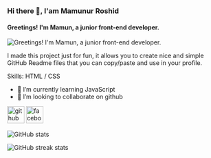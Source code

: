 ### Hi there 👋, I'am Mamunur Roshid
#### Greetings! I'm Mamun, a junior front-end developer.
![Greetings! I'm Mamun, a junior front-end developer.](https://t4.ftcdn.net/jpg/03/08/82/39/360_F_308823955_XTMT8TNKmOYnPEwmEmfnskgNqQv3hQE5.jpg)

I made this project just for fun, it allows you to create nice and simple GitHub Readme files that you can copy/paste and use in your profile.

Skills: HTML / CSS

- 🌱 I’m currently learning JavaScript 
- 👯 I’m looking to collaborate on github 


[<img src='https://cdn.jsdelivr.net/npm/simple-icons@3.0.1/icons/github.svg' alt='github' height='40'>](https://github.com/mamuncsd)  [<img src='https://cdn.jsdelivr.net/npm/simple-icons@3.0.1/icons/facebook.svg' alt='facebook' height='40'>](https://www.facebook.com/https://www.facebook.com/profile.php?id=61550218941248)  

![GitHub stats](https://github-readme-stats.vercel.app/api?username=mamuncsd&show_icons=true)  

![GitHub streak stats](https://streak-stats.demolab.com/?user=mamuncsd)  


